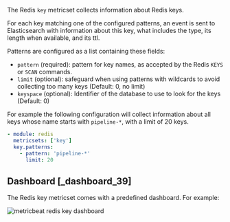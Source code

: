 The Redis `key` metricset collects information about Redis keys.

For each key matching one of the configured patterns, an event is sent to Elasticsearch with information about this key, what includes the type, its length when available, and its ttl.

Patterns are configured as a list containing these fields:

* `pattern` (required): pattern for key names, as accepted by the Redis `KEYS` or `SCAN` commands.
* `limit` (optional): safeguard when using patterns with wildcards to avoid collecting too many keys (Default: 0, no limit)
* `keyspace` (optional): Identifier of the database to use to look for the keys (Default: 0)

For example the following configuration will collect information about all keys whose name starts with `pipeline-*`, with a limit of 20 keys.

```yaml
- module: redis
  metricsets: ['key']
  key.patterns:
    - pattern: 'pipeline-*'
      limit: 20
```


## Dashboard [_dashboard_39]

The Redis key metricset comes with a predefined dashboard. For example:

![metricbeat redis key dashboard](images/metricbeat_redis_key_dashboard.png)
